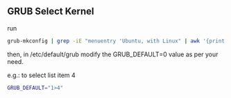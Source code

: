 ## GRUB Select Kernel

run

```bash
grub-mkconfig | grep -iE "menuentry 'Ubuntu, with Linux" | awk '{print i++ " : "$1, $2, $3, $4, $5, $6, $7}'
```

then, in /etc/default/grub modify the GRUB_DEFAULT=0 value as per your need.

e.g.: to select list item 4

```bash
GRUB_DEFAULT="1>4"
```
